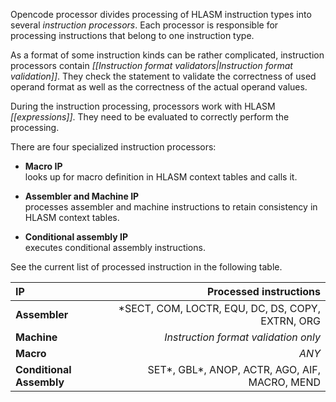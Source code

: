 Opencode processor divides processing of HLASM instruction types into several *instruction processors*. Each processor is responsible for processing instructions that belong to one instruction type.

As a format of some instruction kinds can be rather complicated, instruction processors contain *[[Instruction format validators|Instruction format validation]]*. They check the statement to validate the correctness of used operand format as well as the correctness of the actual operand values.

During the instruction processing, processors work with HLASM *[[expressions]]*. They need to be evaluated to correctly perform the processing.

There are four specialized instruction processors:

- **Macro IP**  
looks up for macro definition in HLASM context tables and calls it.

- **Assembler and Machine IP**  
processes assembler and machine instructions to retain consistency in HLASM context tables.

- **Conditional assembly IP**  
executes conditional assembly instructions.

See the current list of processed instruction in the following table.

| **IP**                   |                         **Processed instructions**|
|:-------------------------|--------------------------------------------------:|
| **Assembler**            |  \*SECT, COM, LOCTR, EQU, DC, DS, COPY, EXTRN, ORG|
| **Machine**              |               *Instruction format validation only*|
| **Macro**                |                                              *ANY*|
| **Conditional Assembly** |    SET\*, GBL\*, ANOP, ACTR, AGO, AIF, MACRO, MEND|
